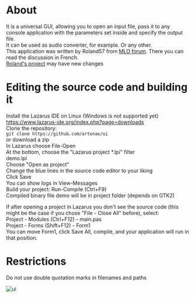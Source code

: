 # About  
It is a universal GUI, allowing you to open an input file, pass it to any console application with the parameters set inside and specify the output file.  
It can be used as audio converter, for example. Or any other.  
This application was written by Roland57 from [MLO forum](https://www.mageialinux-online.org/forum/topic-30422+universal-gui-input-output.php). There you can read the discussion in French.  
[Roland's project](https://github.com/rchastain/ui) may have new changes

# Editing the source code and building it  
Install the Lazarus IDE on Linux (Windows is not supported yet)  
https://www.lazarus-ide.org/index.php?page=downloads  
Clone the repository:  
`git clone https://github.com/artenax/ui`  
or download a zip  
In Lazarus choose File-Open  
At the bottom, choose the "Lazarus project *.lpi" filter  
demo.lpi  
Choose "Open as project"  
Change the blue lines in the source code editor to your liking  
Click Save  
You can show logs in View-Messages  
Build your project: Run-Compile (Ctrl+F9)  
Compiled binary file demo will be in project folder (depends on GTK2)  

If after opening a project in Lazarus you don't see the source code (this might be the case if you chose "File - Close All" before), select:  
Project - Modules (Ctrl+F12) - main.pas  
Project - Forms (Shift+F12) - Form1  
You can move Form1, click Save All, compile, and your application will run in that position.

# Restrictions
Do not use double quotation marks in filenames and paths

![ui](https://user-images.githubusercontent.com/107228652/218859651-2688038b-47e0-48f6-ade2-5d81ec91d092.png)
